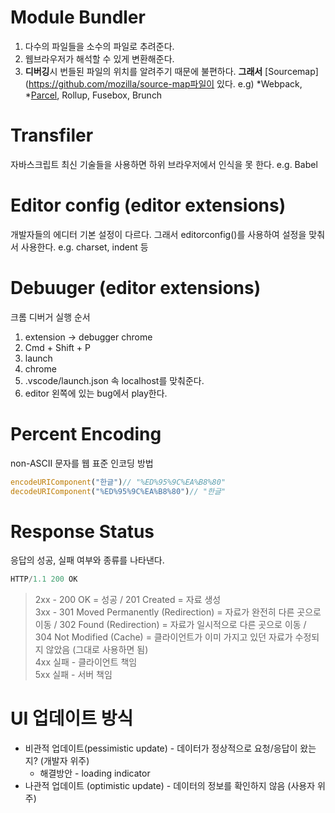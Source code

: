 Module Bundler
===
1. 다수의 파일들을 소수의 파일로 추려준다. 
2. 웹브라우저가 해석할 수 있게 변환해준다.
3. **디버깅**시 번들된 파일의 위치를 알려주기 때문에 불편하다.
**그래서** [Sourcemap](https://github.com/mozilla/source-map파일이 있다.
e.g) *Webpack, *[Parcel](https://github.com/parcel-bundler/parcel), Rollup, Fusebox, Brunch

Transfiler
===
자바스크립트 최신 기술들을 사용하면 하위 브라우저에서 인식을 못 한다.
e.g. Babel 

Editor config (editor extensions)
===
개발자들의 에디터 기본 설정이 다르다.
그래서 editorconfig()를 사용하여 설정을 맞춰서 사용한다.
e.g. charset, indent 등

Debuuger (editor extensions)
===
크롬 디버거 실행 순서
1. extension -> debugger chrome
2. Cmd + Shift + P
3. launch
4. chrome
5. .vscode/launch.json 속 localhost를 맞춰준다.
6. editor 왼쪽에 있는 bug에서 play한다.



Percent Encoding
===
non-ASCII 문자를 웹 표준 인코딩 방법
```js
encodeURIComponent("한글")// "%ED%95%9C%EA%B8%80"
decodeURIComponent("%ED%95%9C%EA%B8%80")// "한글"
```

Response Status
===
응답의 성공, 실패 여부와 종류를 나타낸다.
```js
HTTP/1.1 200 OK
```
> 2xx - 200 OK = 성공 / 201 Created = 자료 생성<br />
> 3xx - 301 Moved Permanently (Redirection) = 자료가 완전히 다른 곳으로 이동 / 302 Found (Redirection) = 자료가 일시적으로 다른 곳으로 이동 / 304 Not Modified (Cache) = 클라이언트가 이미 가지고 있던 자료가 수정되지 않았음 (그대로 사용하면 됨)<br />
> 4xx 실패 - 클라이언트 책임<br />
> 5xx 실패 - 서버 책임<br />

UI 업데이트 방식
===
* 비관적 업데이트(pessimistic update) - 데이터가 정상적으로 요청/응답이 왔는지? (개발자 위주)
    * 해결방안 - loading indicator
* 나관적 업데이트 (optimistic update) - 데이터의 정보를 확인하지 않음 (사용자 위주)